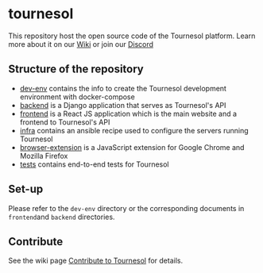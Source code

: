 # tournesol
This repository host the open source code of the Tournesol platform. Learn more about it on our [Wiki](https://wiki.tournesol.app/) or join our [Discord](https://discord.gg/WvcSG55Bf3)

## Structure of the repository

- [dev-env](./dev-env) contains the info to create the Tournesol development environment with docker-compose
- [backend](./backend) is a Django application that serves as Tournesol's API
- [frontend](./frontend) is a React JS application which is the main website and a frontend to Tournesol's API
- [infra](./infra) contains an ansible recipe used to configure the servers running Tournesol
- [browser-extension](./browser-extension) is a JavaScript extension for Google Chrome and Mozilla Firefox
- [tests](./tests) contains end-to-end tests for Tournesol


## Set-up

Please refer to the `dev-env` directory or the corresponding documents in `frontend`and `backend` directories.

## Contribute

See the wiki page [Contribute to Tournesol](https://wiki.tournesol.app/index.php/Contribute_to_Tournesol) for details.
